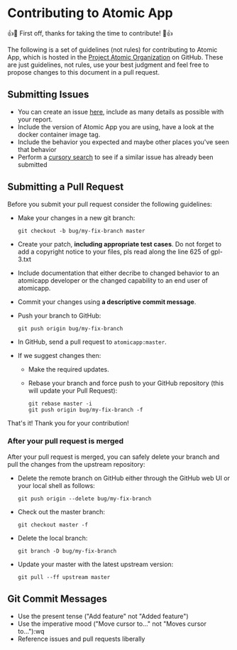 # Contributing to Atomic App

:+1::tada: First off, thanks for taking the time to contribute! :tada::+1:

The following is a set of guidelines (not rules) for contributing to Atomic App,
which is hosted in the [Project Atomic Organization](https://github.com/projectatomic) on GitHub.
These are just guidelines, not rules, use your best judgment and feel free to
propose changes to this document in a pull request.

## Submitting Issues

* You can create an issue [here](https://github.com/projectatomic/atomicapp/issues/new), include as many details as possible with your report.
* Include the version of Atomic App you are using, have a look at the docker container image tag.
* Include the behavior you expected and maybe other places you've seen that behavior
* Perform a [cursory search](https://github.com/issues?utf8=%E2%9C%93&q=is%3Aissue+repo%3Aprojectatomic%2Fatomicapp)
  to see if a similar issue has already been submitted

## Submitting a Pull Request
Before you submit your pull request consider the following guidelines:

* Make your changes in a new git branch:

     ```shell
     git checkout -b bug/my-fix-branch master
     ```

* Create your patch, **including appropriate test cases**. Do not forget to add a copyright notice to your files, pls read along the line 625 of gpl-3.txt
* Include documentation that either decribe to changed behavior to an atomicapp developer or the changed capability to an end user of atomicapp.
* Commit your changes using **a descriptive commit message**.
* Push your branch to GitHub:

    ```shell
    git push origin bug/my-fix-branch
    ```

* In GitHub, send a pull request to `atomicapp:master`.
* If we suggest changes then:
  * Make the required updates.
  * Rebase your branch and force push to your GitHub repository (this will update your Pull Request):

    ```shell
    git rebase master -i
    git push origin bug/my-fix-branch -f
    ```

That's it! Thank you for your contribution!

### After your pull request is merged

After your pull request is merged, you can safely delete your branch and pull the changes
from the upstream repository:

* Delete the remote branch on GitHub either through the GitHub web UI or your local shell as follows:

    ```shell
    git push origin --delete bug/my-fix-branch
    ```

* Check out the master branch:

    ```shell
    git checkout master -f
    ```

* Delete the local branch:

    ```shell
    git branch -D bug/my-fix-branch
    ```

* Update your master with the latest upstream version:

    ```shell
    git pull --ff upstream master
    ```


## Git Commit Messages

* Use the present tense ("Add feature" not "Added feature")
* Use the imperative mood ("Move cursor to..." not "Moves cursor to..."):wq
* Reference issues and pull requests liberally

